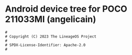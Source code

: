 # Android device tree for POCO 211033MI (angelicain)

```
#
# Copyright (C) 2023 The LineageOS Project
#
# SPDX-License-Identifier: Apache-2.0
#
```

